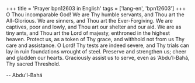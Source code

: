 +++
title = 'Prayer bpn12603 in English'
tags = ['lang-en', 'bpn12603']
+++
O Thou incomparable God!  We are Thy humble servants, and Thou art the All-Glorious.  We are sinners, and Thou art the Ever-Forgiving.  We are captives, poor and lowly, and Thou art our shelter and our aid.  We are as tiny ants, and Thou art the Lord of majesty, enthroned in the highest heaven.  Protect us, as a token of Thy grace, and withhold not from us Thy care and assistance.  O Lord!  Thy tests are indeed severe, and Thy trials can lay in ruin foundations wrought of steel.  Preserve and strengthen us; cheer and gladden our hearts.  Graciously assist us to serve, even as ‘Abdu’l-Bahá, Thy sacred Threshold.

-- Abdu'l-Bahá
